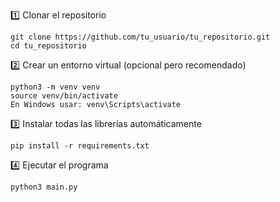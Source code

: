 1️⃣ Clonar el repositorio

	git clone https://github.com/tu_usuario/tu_repositorio.git
	cd tu_repositorio

2️⃣ Crear un entorno virtual (opcional pero recomendado)

	python3 -m venv venv
	source venv/bin/activate  
	En Windows usar: venv\Scripts\activate

3️⃣ Instalar todas las librerías automáticamente

	pip install -r requirements.txt

4️⃣ Ejecutar el programa

	python3 main.py
